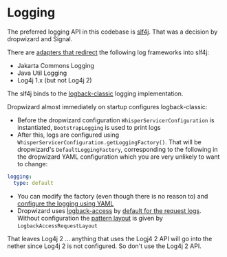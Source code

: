 # Logging

The preferred logging API in this codebase is [slf4j](http://www.slf4j.org/manual.html).
That was a decision by dropwizard and Signal.

There are [adapters that redirect](http://www.slf4j.org/legacy.html) the following log frameworks into slf4j:
* Jakarta Commons Logging
* Java Util Logging
* Log4j 1.x (but not Log4j 2)

The slf4j binds to the [logback-classic](http://logback.qos.ch/reasonsToSwitch.html) logging implementation.

Dropwizard almost immediately on startup configures logback-classic:
* Before the dropwizard configuration `WhisperServicerConfiguration` is instantiated,
  `BootstrapLogging` is used to print logs
* After this, logs are configured using `WhisperServicerConfiguration.getLoggingFactory()`.
  That will be dropwizard's `DefaultLoggingFactory`, corresponding to the following in
  the dropwizard YAML configuration which you are very unlikely to want to change:
```yaml
logging:
  type: default
```  
* You can modify the factory (even though there is no reason to) and [configure the logging using YAML](https://www.dropwizard.io/en/latest/manual/configuration.html#logging)
* Dropwizard uses [logback-access](http://logback.qos.ch/access.html) by
[default for the request logs](https://www.dropwizard.io/en/latest/manual/configuration.html#request-log).
  Without configuration the [pattern layout](http://logback.qos.ch/manual/layouts.html#AccessPatternLayout) is given by `LogbackAccessRequestLayout`

That leaves Log4j 2 ... anything that uses the Logj4 2 API will go into the nether
since Log4j 2 is not configured. So don't use the Log4j 2 API.
